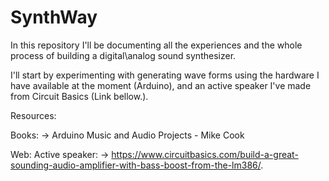 # SynthWay

In this repository I'll be documenting all the experiences and the whole process of building a digital\analog sound synthesizer.

I'll start by experimenting with generating wave forms using the hardware I have available at the moment (Arduino), and an active speaker I've made from Circuit Basics (Link bellow.).


Resources:

  Books:
    -> Arduino Music and Audio Projects - Mike Cook

  Web:
  Active speaker:
    -> https://www.circuitbasics.com/build-a-great-sounding-audio-amplifier-with-bass-boost-from-the-lm386/.
